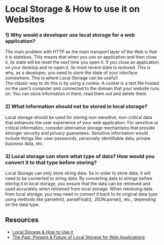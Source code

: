 # Local Storage & How to use it on Websites

### 1) Why would a developer use local storage for a web application?
The main problem with HTTP as the main transport layer of the Web is that it is stateless. This means that when you use an application and then close it, its state will be reset the next time you open it. If you close an application on your desktop and re-open it, its most recent state is restored. This is why, as a developer, you need to store the state of your interface somewhere. This is where Local Storage can be useful! <br> The classic way to do this is by using a cookie. A cookie is a text file hosted on the user’s computer and connected to the domain that your website runs on. You can store information in them, read them out and delete them.
### 2) What information should not be stored in local storage?
Local storage should be used for storing non-sensitive, non-critical data that enhances the user experience of your web application. For sensitive or critical information, consider alternative storage mechanisms that provide stronger security and privacy guarantees. Sensitive information would include things like: user passwords, personally identifiable data, private business data, etc.

### 3) Local storage can store what type of data? How would you convert it to that type before storing?
Local Storage can only store string data. So in order to store data, it will need to be converted to string data. By converting data to strings before storing it in local storage, you ensure that the data can be retrieved and used accurately when retrieved from local storage. When retrieving data from local storage, you may need to convert it back to its original data type using methods like parseInt(), parseFloat(), JSON.parse(), etc., depending on the data type.

## Resources
- [Local Storage & How to Use it](https://www.smashingmagazine.com/2010/10/local-storage-and-how-to-use-it/)<br>
- [The Past, Present & Future of Local Storage for Web Applications](https://diveinto.html5doctor.com/storage.html)<br>

